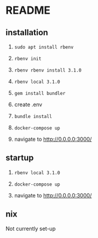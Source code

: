 # README

## installation

1. ` sudo apt install rbenv `

2. ` rbenv init `

3. ` rbenv rbenv install 3.1.0 `

4. ` rbenv local 3.1.0 `

5. ` gem install bundler `

6.  create .env

7. ` bundle install `

8. ` docker-compose up `

9.  navigate to http://0.0.0.0:3000/


## startup

1. ` rbenv local 3.1.0 `

2. ` docker-compose up `

3.  navigate to http://0.0.0.0:3000/

## nix
Not currently set-up
